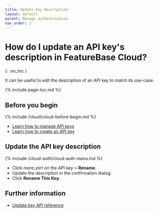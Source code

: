 ```yaml
---
title: Update Key Description
layout: default
parent: Manage authentication
nav_order: 2
---
```


# How do I update an API key's description in FeatureBase Cloud?
{: .no_toc }

It can be useful to edit the description of an API key to match its use-case.

{% include page-toc.md %}

## Before you begin

{% include /cloud/cloud-before-begin.md %}
* [Learn how to manage API keys](/docs/cloud/cloud-authentication/cloud-auth-manage)
* [Learn how to create an API key](/docs/cloud/cloud-authentication/cloud-auth-create-key/)

## Update the API key description

{% include /cloud-auth/cloud-auth-menu.md %}
* Click <span class="material-icons md-18">more_vert</span> on the API key > **Rename**.
* Update the description in the confirmation dialog.
* Click **Rename This Key**.

## Further information

* [Update key API reference](https://api-docs-featurebase-cloud.redoc.ly/latest#operation/putUserKey)
